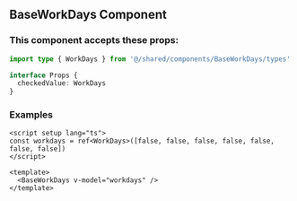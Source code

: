 ## BaseWorkDays Component

### This component accepts these props:

```ts
import type { WorkDays } from '@/shared/components/BaseWorkDays/types'

interface Props {
  checkedValue: WorkDays
}
```

### Examples

```vue
<script setup lang="ts">
const workdays = ref<WorkDays>([false, false, false, false, false, false, false])
</script>

<template>
  <BaseWorkDays v-model="workdays" />
</template>
```
